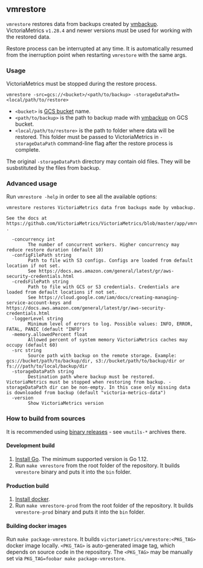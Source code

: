 ## vmrestore

`vmrestore` restores data from backups created by [vmbackup](https://github.com/VictoriaMetrics/VictoriaMetrics/blob/master/app/vmbackup/README.md).
VictoriaMetrics `v1.28.4` and newer versions must be used for working with the restored data.

Restore process can be interrupted at any time. It is automatically resumed from the inerruption point
when restarting `vmrestore` with the same args.


### Usage

VictoriaMetrics must be stopped during the restore process.

```
vmrestore -src=gcs://<bucket>/<path/to/backup> -storageDataPath=<local/path/to/restore>

```

* `<bucket>` is [GCS bucket](https://cloud.google.com/storage/docs/creating-buckets) name.
* `<path/to/backup>` is the path to backup made with [vmbackup](https://github.com/VictoriaMetrics/VictoriaMetrics/blob/master/app/vmbackup/README.md) on GCS bucket.
* `<local/path/to/restore>` is the path to folder where data will be restored. This folder must be passed
  to VictoriaMetrics in `-storageDataPath` command-line flag after the restore process is complete.

The original `-storageDataPath` directory may contain old files. They will be susbstituted by the files from backup.


### Advanced usage

Run `vmrestore -help` in order to see all the available options:

```
vmrestore restores VictoriaMetrics data from backups made by vmbackup.

See the docs at https://github.com/VictoriaMetrics/VictoriaMetrics/blob/master/app/vmrestore/README.md .

  -concurrency int
    	The number of concurrent workers. Higher concurrency may reduce restore duration (default 10)
  -configFilePath string
    	Path to file with S3 configs. Configs are loaded from default location if not set.
    	See https://docs.aws.amazon.com/general/latest/gr/aws-security-credentials.html
  -credsFilePath string
    	Path to file with GCS or S3 credentials. Credentials are loaded from default locations if not set.
    	See https://cloud.google.com/iam/docs/creating-managing-service-account-keys and https://docs.aws.amazon.com/general/latest/gr/aws-security-credentials.html
  -loggerLevel string
    	Minimum level of errors to log. Possible values: INFO, ERROR, FATAL, PANIC (default "INFO")
  -memory.allowedPercent float
    	Allowed percent of system memory VictoriaMetrics caches may occupy (default 60)
  -src string
    	Source path with backup on the remote storage. Example: gcs://bucket/path/to/backup/dir, s3://bucket/path/to/backup/dir or fs:///path/to/local/backup/dir
  -storageDataPath string
    	Destination path where backup must be restored. VictoriaMetrics must be stopped when restoring from backup. -storageDataPath dir can be non-empty. In this case only missing data is downloaded from backup (default "victoria-metrics-data")
  -version
    	Show VictoriaMetrics version
```


### How to build from sources

It is recommended using [binary releases](https://github.com/VictoriaMetrics/VictoriaMetrics/releases) - see `vmutils-*` archives there.


#### Development build

1. [Install Go](https://golang.org/doc/install). The minimum supported version is Go 1.12.
2. Run `make vmrestore` from the root folder of the repository.
   It builds `vmrestore` binary and puts it into the `bin` folder.

#### Production build

1. [Install docker](https://docs.docker.com/install/).
2. Run `make vmrestore-prod` from the root folder of the repository.
   It builds `vmrestore-prod` binary and puts it into the `bin` folder.

#### Building docker images

Run `make package-vmrestore`. It builds `victoriametrics/vmrestore:<PKG_TAG>` docker image locally.
`<PKG_TAG>` is auto-generated image tag, which depends on source code in the repository.
The `<PKG_TAG>` may be manually set via `PKG_TAG=foobar make package-vmrestore`.
